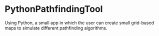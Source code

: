 # PythonPathfindingTool
 Using Python, a small app in which the user can create small grid-based maps to simulate different pathfinding algorithms.
